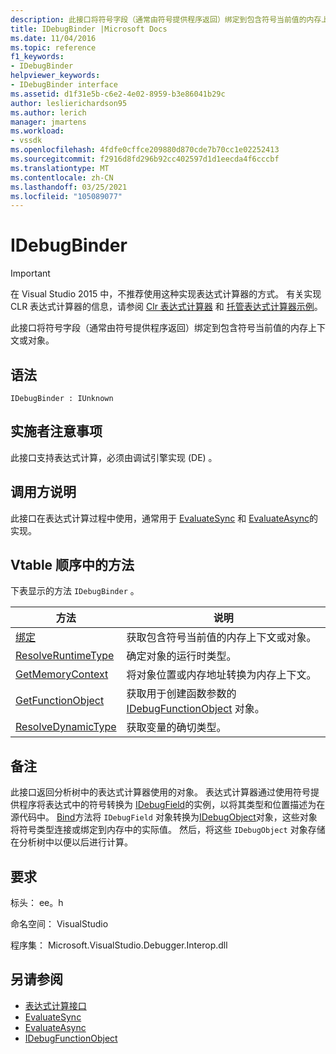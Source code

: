 ```yaml
---
description: 此接口将符号字段（通常由符号提供程序返回）绑定到包含符号当前值的内存上下文或对象。
title: IDebugBinder |Microsoft Docs
ms.date: 11/04/2016
ms.topic: reference
f1_keywords:
- IDebugBinder
helpviewer_keywords:
- IDebugBinder interface
ms.assetid: d1f31e5b-c6e2-4e02-8959-b3e86041b29c
author: leslierichardson95
ms.author: lerich
manager: jmartens
ms.workload:
- vssdk
ms.openlocfilehash: 4fdfe0cffce209880d870cde7b70cc1e02252413
ms.sourcegitcommit: f2916d8fd296b92cc402597d1d1eecda4f6cccbf
ms.translationtype: MT
ms.contentlocale: zh-CN
ms.lasthandoff: 03/25/2021
ms.locfileid: "105089077"
---
```

# <a name="idebugbinder"></a>IDebugBinder
> [!IMPORTANT]
> 在 Visual Studio 2015 中，不推荐使用这种实现表达式计算器的方式。 有关实现 CLR 表达式计算器的信息，请参阅 [Clr 表达式计算器](https://github.com/Microsoft/ConcordExtensibilitySamples/wiki/CLR-Expression-Evaluators) 和 [托管表达式计算器示例](https://github.com/Microsoft/ConcordExtensibilitySamples/wiki/Managed-Expression-Evaluator-Sample)。

 此接口将符号字段（通常由符号提供程序返回）绑定到包含符号当前值的内存上下文或对象。

## <a name="syntax"></a>语法

```
IDebugBinder : IUnknown
```

## <a name="notes-for-implementers"></a>实施者注意事项
 此接口支持表达式计算，必须由调试引擎实现 (DE) 。

## <a name="notes-for-callers"></a>调用方说明
 此接口在表达式计算过程中使用，通常用于 [EvaluateSync](../../../extensibility/debugger/reference/idebugexpression2-evaluatesync.md) 和 [EvaluateAsync](../../../extensibility/debugger/reference/idebugexpression2-evaluateasync.md)的实现。

## <a name="methods-in-vtable-order"></a>Vtable 顺序中的方法
 下表显示的方法 `IDebugBinder` 。

|方法|说明|
|------------|-----------------|
|[绑定](../../../extensibility/debugger/reference/idebugbinder-bind.md)|获取包含符号当前值的内存上下文或对象。|
|[ResolveRuntimeType](../../../extensibility/debugger/reference/idebugbinder-resolveruntimetype.md)|确定对象的运行时类型。|
|[GetMemoryContext](../../../extensibility/debugger/reference/idebugbinder-getmemorycontext.md)|将对象位置或内存地址转换为内存上下文。|
|[GetFunctionObject](../../../extensibility/debugger/reference/idebugbinder-getfunctionobject.md)|获取用于创建函数参数的 [IDebugFunctionObject](../../../extensibility/debugger/reference/idebugfunctionobject.md) 对象。|
|[ResolveDynamicType](../../../extensibility/debugger/reference/idebugbinder-resolvedynamictype.md)|获取变量的确切类型。|

## <a name="remarks"></a>备注
 此接口返回分析树中的表达式计算器使用的对象。 表达式计算器通过使用符号提供程序将表达式中的符号转换为 [IDebugField](../../../extensibility/debugger/reference/idebugfield.md)的实例，以将其类型和位置描述为在源代码中。 [Bind](../../../extensibility/debugger/reference/idebugbinder-bind.md)方法将 `IDebugField` 对象转换为[IDebugObject](../../../extensibility/debugger/reference/idebugobject.md)对象，这些对象将符号类型连接或绑定到内存中的实际值。 然后，将这些 `IDebugObject` 对象存储在分析树中以便以后进行计算。

## <a name="requirements"></a>要求
 标头： ee。h

 命名空间： VisualStudio

 程序集： Microsoft.VisualStudio.Debugger.Interop.dll

## <a name="see-also"></a>另请参阅
- [表达式计算接口](../../../extensibility/debugger/reference/expression-evaluation-interfaces.md)
- [EvaluateSync](../../../extensibility/debugger/reference/idebugexpression2-evaluatesync.md)
- [EvaluateAsync](../../../extensibility/debugger/reference/idebugexpression2-evaluateasync.md)
- [IDebugFunctionObject](../../../extensibility/debugger/reference/idebugfunctionobject.md)
